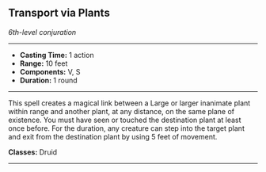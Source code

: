 ﻿## Transport via Plants
*6th-level conjuration*
___
- **Casting Time:** 1 action
- **Range:** 10 feet
- **Components:** V, S
- **Duration:** 1 round

---
This spell creates a magical link between a Large or larger inanimate plant within range and another plant, at any distance, on the same plane of existence. You must have seen or touched the destination plant at least once before. For the duration, any creature can step into the target plant and exit from the destination plant by using 5 feet of movement.

**Classes:** Druid


---
